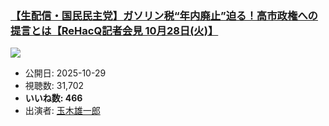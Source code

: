 ### [【生配信・国民民主党】ガソリン税“年内廃止”迫る！高市政権への提言とは【ReHacQ記者会見 10月28日(火)】](https://www.youtube.com/watch?v=nOjfVQGR4kw)
[![](https://img.youtube.com/vi/nOjfVQGR4kw/sddefault.jpg)](https://www.youtube.com/watch?v=nOjfVQGR4kw)
-   公開日: 2025-10-29
-   視聴数: 31,702
-   **いいね数: 466**
-   出演者: [玉木雄一郎](/rehacq_fan/people/玉木雄一郎 "wikilink")
